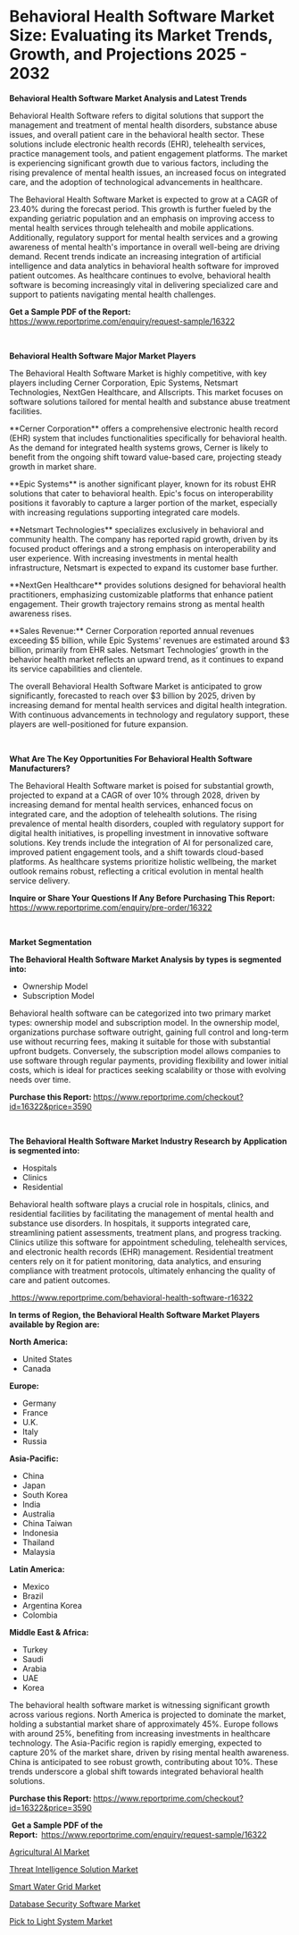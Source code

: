 <p><h1>Behavioral Health Software Market Size: Evaluating its Market Trends, Growth, and Projections 2025 - 2032</h1></p><p><strong>Behavioral Health Software Market Analysis and Latest Trends</strong></p>
<p><p>Behavioral Health Software refers to digital solutions that support the management and treatment of mental health disorders, substance abuse issues, and overall patient care in the behavioral health sector. These solutions include electronic health records (EHR), telehealth services, practice management tools, and patient engagement platforms. The market is experiencing significant growth due to various factors, including the rising prevalence of mental health issues, an increased focus on integrated care, and the adoption of technological advancements in healthcare.</p><p>The Behavioral Health Software Market is expected to grow at a CAGR of 23.40% during the forecast period. This growth is further fueled by the expanding geriatric population and an emphasis on improving access to mental health services through telehealth and mobile applications. Additionally, regulatory support for mental health services and a growing awareness of mental health's importance in overall well-being are driving demand. Recent trends indicate an increasing integration of artificial intelligence and data analytics in behavioral health software for improved patient outcomes. As healthcare continues to evolve, behavioral health software is becoming increasingly vital in delivering specialized care and support to patients navigating mental health challenges.</p></p>
<p><strong>Get a Sample PDF of the Report:&nbsp;</strong> <a href="https://www.reportprime.com/enquiry/request-sample/16322?utm_campaign=1170&utm_medium=2&utm_source=Github&utm_content=ia&utm_term=20032025&utm_id=behavioral-health-software">https://www.reportprime.com/enquiry/request-sample/16322</a></p>
<p>&nbsp;</p>
<p><strong>Behavioral Health Software Major Market Players</strong></p>
<p><p>The Behavioral Health Software Market is highly competitive, with key players including Cerner Corporation, Epic Systems, Netsmart Technologies, NextGen Healthcare, and Allscripts. This market focuses on software solutions tailored for mental health and substance abuse treatment facilities.</p><p>**Cerner Corporation** offers a comprehensive electronic health record (EHR) system that includes functionalities specifically for behavioral health. As the demand for integrated health systems grows, Cerner is likely to benefit from the ongoing shift toward value-based care, projecting steady growth in market share.</p><p>**Epic Systems** is another significant player, known for its robust EHR solutions that cater to behavioral health. Epic's focus on interoperability positions it favorably to capture a larger portion of the market, especially with increasing regulations supporting integrated care models.</p><p>**Netsmart Technologies** specializes exclusively in behavioral and community health. The company has reported rapid growth, driven by its focused product offerings and a strong emphasis on interoperability and user experience. With increasing investments in mental health infrastructure, Netsmart is expected to expand its customer base further.</p><p>**NextGen Healthcare** provides solutions designed for behavioral health practitioners, emphasizing customizable platforms that enhance patient engagement. Their growth trajectory remains strong as mental health awareness rises.</p><p>**Sales Revenue:** Cerner Corporation reported annual revenues exceeding $5 billion, while Epic Systems' revenues are estimated around $3 billion, primarily from EHR sales. Netsmart Technologies’ growth in the behavior health market reflects an upward trend, as it continues to expand its service capabilities and clientele.</p><p>The overall Behavioral Health Software Market is anticipated to grow significantly, forecasted to reach over $3 billion by 2025, driven by increasing demand for mental health services and digital health integration. With continuous advancements in technology and regulatory support, these players are well-positioned for future expansion.</p></p>
<p>&nbsp;</p>
<p><strong>What Are The Key Opportunities For Behavioral Health Software Manufacturers?</strong></p>
<p><p>The Behavioral Health Software market is poised for substantial growth, projected to expand at a CAGR of over 10% through 2028, driven by increasing demand for mental health services, enhanced focus on integrated care, and the adoption of telehealth solutions. The rising prevalence of mental health disorders, coupled with regulatory support for digital health initiatives, is propelling investment in innovative software solutions. Key trends include the integration of AI for personalized care, improved patient engagement tools, and a shift towards cloud-based platforms. As healthcare systems prioritize holistic wellbeing, the market outlook remains robust, reflecting a critical evolution in mental health service delivery.</p></p>
<p><strong>Inquire or Share Your Questions If Any Before Purchasing This Report:</strong> <a href="https://www.reportprime.com/enquiry/pre-order/16322?utm_campaign=1170&utm_medium=2&utm_source=Github&utm_content=ia&utm_term=20032025&utm_id=behavioral-health-software">https://www.reportprime.com/enquiry/pre-order/16322</a></p>
<p>&nbsp;</p>
<p><strong>Market Segmentation</strong></p>
<p><strong>The Behavioral Health Software Market Analysis by types is segmented into:</strong></p>
<p><ul><li>Ownership Model</li><li>Subscription Model</li></ul></p>
<p><p>Behavioral health software can be categorized into two primary market types: ownership model and subscription model. In the ownership model, organizations purchase software outright, gaining full control and long-term use without recurring fees, making it suitable for those with substantial upfront budgets. Conversely, the subscription model allows companies to use software through regular payments, providing flexibility and lower initial costs, which is ideal for practices seeking scalability or those with evolving needs over time.</p></p>
<p><strong>Purchase this Report:&nbsp;</strong><a href="https://www.reportprime.com/checkout?id=16322&price=3590&utm_campaign=1170&utm_medium=2&utm_source=Github&utm_content=ia&utm_term=20032025&utm_id=behavioral-health-software">https://www.reportprime.com/checkout?id=16322&price=3590</a></p>
<p>&nbsp;</p>
<p><strong>The Behavioral Health Software Market Industry Research by Application is segmented into:</strong></p>
<p><ul><li>Hospitals</li><li>Clinics</li><li>Residential</li></ul></p>
<p><p>Behavioral health software plays a crucial role in hospitals, clinics, and residential facilities by facilitating the management of mental health and substance use disorders. In hospitals, it supports integrated care, streamlining patient assessments, treatment plans, and progress tracking. Clinics utilize this software for appointment scheduling, telehealth services, and electronic health records (EHR) management. Residential treatment centers rely on it for patient monitoring, data analytics, and ensuring compliance with treatment protocols, ultimately enhancing the quality of care and patient outcomes.</p></p>
<p><a href="https://www.reportprime.com/behavioral-health-software-r16322?utm_campaign=1170&utm_medium=2&utm_source=Github&utm_content=ia&utm_term=20032025&utm_id=behavioral-health-software">&nbsp;https://www.reportprime.com/behavioral-health-software-r16322</a></p>
<p><strong>In terms of Region, the Behavioral Health Software Market Players available by Region are:</strong></p>
<p>
    <p> <strong> North America: </strong>
        <ul>
            <li>United States</li>
            <li>Canada</li>
        </ul>
        </p> 
    <p> <strong> Europe: </strong>
        <ul>
            <li>Germany</li>
            <li>France</li>
            <li>U.K.</li>
            <li>Italy</li>
            <li>Russia</li>
        </ul>
        </p> 
    <p> <strong> Asia-Pacific: </strong>
        <ul>
            <li>China</li>
            <li>Japan</li>
            <li>South Korea</li>
            <li>India</li>
            <li>Australia</li>
            <li>China Taiwan</li>
            <li>Indonesia</li>
            <li>Thailand</li>
            <li>Malaysia</li>
        </ul>
        </p> 
    <p> <strong> Latin America: </strong>
        <ul>
            <li>Mexico</li>
            <li>Brazil</li>
            <li>Argentina Korea</li>
            <li>Colombia</li>
        </ul>
        </p> 
    <p> <strong> Middle East & Africa: </strong>
        <ul>
            <li>Turkey</li>
            <li>Saudi</li>
            <li>Arabia</li>
            <li>UAE</li>
            <li>Korea</li>
        </ul>
    </p>
    </p>
<p><p>The behavioral health software market is witnessing significant growth across various regions. North America is projected to dominate the market, holding a substantial market share of approximately 45%. Europe follows with around 25%, benefiting from increasing investments in healthcare technology. The Asia-Pacific region is rapidly emerging, expected to capture 20% of the market share, driven by rising mental health awareness. China is anticipated to see robust growth, contributing about 10%. These trends underscore a global shift towards integrated behavioral health solutions.</p></p>
<p><strong>Purchase this Report: </strong><a href="https://www.reportprime.com/checkout?id=16322&price=3590&utm_campaign=1170&utm_medium=2&utm_source=Github&utm_content=ia&utm_term=20032025&utm_id=behavioral-health-software">https://www.reportprime.com/checkout?id=16322&price=3590</a></p>
<p>&nbsp;<strong>Get a Sample PDF of the Report:&nbsp;&nbsp;</strong><a href="https://www.reportprime.com/enquiry/request-sample/16322?utm_campaign=1170&utm_medium=2&utm_source=Github&utm_content=ia&utm_term=20032025&utm_id=behavioral-health-software">https://www.reportprime.com/enquiry/request-sample/16322</a></p>
<p><strong></strong></p>
<p><p><a href="https://github.com/kabotcaddoub/Market-Research-Report-List-1/blob/main/agricultural-ai-market.md?utm_campaign=1170&utm_medium=2&utm_source=Github&utm_content=ia&utm_term=20032025&utm_id=behavioral-health-software">Agricultural AI Market</a></p><p><a href="https://github.com/daddskokenk4/Market-Research-Report-List-1/blob/main/threat-intelligence-solution-market.md?utm_campaign=1170&utm_medium=2&utm_source=Github&utm_content=ia&utm_term=20032025&utm_id=behavioral-health-software">Threat Intelligence Solution Market</a></p><p><a href="https://github.com/kimomeifbnu26/Market-Research-Report-List-1/blob/main/smart-water-grid-market.md?utm_campaign=1170&utm_medium=2&utm_source=Github&utm_content=ia&utm_term=20032025&utm_id=behavioral-health-software">Smart Water Grid Market</a></p><p><a href="https://github.com/forttgoddym7/Market-Research-Report-List-1/blob/main/database-security-software-market.md?utm_campaign=1170&utm_medium=2&utm_source=Github&utm_content=ia&utm_term=20032025&utm_id=behavioral-health-software">Database Security Software Market</a></p><p><a href="https://github.com/nicoytabiz7/Market-Research-Report-List-1/blob/main/pick-to-light-system-market.md?utm_campaign=1170&utm_medium=2&utm_source=Github&utm_content=ia&utm_term=20032025&utm_id=behavioral-health-software">Pick to Light System Market</a></p></p>